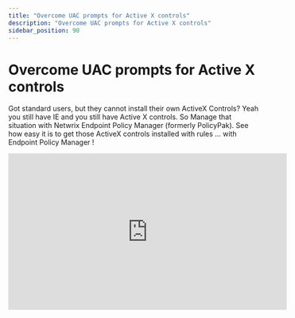 ```yaml
---
title: "Overcome UAC prompts for Active X controls"
description: "Overcome UAC prompts for Active X controls"
sidebar_position: 90
---
```

# Overcome UAC prompts for Active X controls

Got standard users, but they cannot install their own ActiveX Controls? Yeah you still have IE and
you still have Active X controls. So Manage that situation with Netwrix Endpoint Policy Manager
(formerly PolicyPak). See how easy it is to get those ActiveX controls installed with rules ... with
Endpoint Policy Manager !

<iframe width="560" height="315" src="https://www.youtube.com/embed/JtDyEDZFSa4" title="PPLPM: Overcome UAC prompts for Active X controls." frameborder="0" allow="accelerometer; autoplay; clipboard-write; encrypted-media; gyroscope; picture-in-picture; web-share" allowfullscreen="1"></iframe>
